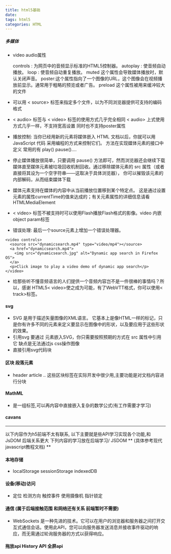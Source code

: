 ```yaml
---
title: html5基础
date: 
tags: html5
categories: HTML
---
```



##### 多媒体
- video audio属性
 
    controls : 为网页中的音频显示标准的HTML5控制器。
    autoplay : 使音频自动播放。
    loop : 使音频自动重复播放。
    muted  这个属性会导致媒体播放时，默认关闭声音。
    poster:这个属性指向了一个图像的URL，这个图像会在视频播放前显示。通常用于粗略的预览或者广告。
    preload 这个属性被用来缓冲较大的文件
- 可以用 < source> 标签来指定多个文件，以为不同浏览器提供可支持的编码格式
- < audio> 标签与 < video> 标签的使用方式几乎完全相同 < audio> 上式使用方式几乎一样，不支持宽高设置 同时也不支持poster属性
- 播放控制: 当你已经用新的元素将媒体嵌入 HTML 文档以后，你就可以用 JavaScript 代码 采用编程的方式来控制它们。  方法在实现媒体元素的接口中定义 常用的有 play() pause()....
- 停止媒体播放很简单，只要调用 pause() 方法即可，然而浏览器还会继续下载媒体直至媒体元素被垃圾回收机制回收。通过移除媒体元素的 src 属性（或者直接将其设为一个空字符串——这取决于具体浏览器）， 你可以摧毁该元素的内部解码，从而结束媒体下载
- 媒体元素支持在媒体的内容中从当前播放位置移到某个特定点。 这是通过设置元素的属性currentTime的值来达成的；有关元素属性的详细信息请看HTMLMediaElement


- < video> 标签不被支持时可以使用Flash播放Flash格式的影像。video 内嵌 object param标签

- 错误处理: 最后一个source元素上增加一个错误处理器。
```
<video controls>
  <source src="dynamicsearch.mp4" type="video/mp4"></source>
  <a href="dynamicsearch.mp4">
    <img src="dynamicsearch.jpg" alt="Dynamic app search in Firefox OS">
  </a>
  <p>Click image to play a video demo of dynamic app search</p>
</video>
```

- 给那些听不懂音频语言的人们提供一个音频内容岂不是一件很棒的事情吗？所以，感谢 HTML5< video>使之成为可能，有了WebVTT格式，你可以使用< track>标签。

#### svg
- SVG 是用于描述矢量图像的XML语言。 它基本上是像HTML一样的标记，只是你有许多不同的元素来定义要显示在图像中的形状，以及要应用于这些形状的效果。
- 引用svg   要通过 <img>元素嵌入SVG，你只需要按照预期的方式在 src 属性中引用它 缺点是无法通过js css操作图像
- 直接引用svg代码块
#### 区块 段落元素
- header article ..  这些区块标签在实际开发中很少用,主要功能是对文档内容进行分块
#### MathML
- 是一组标签,可以再内容中直接嵌入复杂的数学公式(有工作需要才学习)  
#### cavans

-----------------------
 以下内容作为h5前端不太有联系, 以下主要就是些API学习实现各个功能,和JsDOM  后端关系更大
 下列内容的学习放在后端学习/ JSDOM
** (具体参考现代 javascript教程文档) **
#### 本地存储
-  localStorage   sessionStorage  indexedDB
#### 设备(移动)访问
- 定位 检测方向 触控事件 使用摄像机 指针锁定
#### 通信 (属于后端接触范围 和网络还有关系 前端暂时不需要) 
-  WebSockets 是一种先进的技术。它可以在用户的浏览器和服务器之间打开交互式通信会话。使用此API，您可以向服务器发送消息并接收事件驱动的响应，而无需通过轮询服务器的方式以获得响应。
#### 拖放api  History API  全屏api
